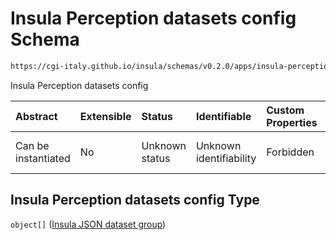 # Insula Perception datasets config Schema

```txt
https://cgi-italy.github.io/insula/schemas/v0.2.0/apps/insula-perception-datasets-config.schema.json
```

Insula Perception datasets config

| Abstract            | Extensible | Status         | Identifiable            | Custom Properties | Additional Properties | Access Restrictions | Defined In                                                                                                                         |
| :------------------ | :--------- | :------------- | :---------------------- | :---------------- | :-------------------- | :------------------ | :--------------------------------------------------------------------------------------------------------------------------------- |
| Can be instantiated | No         | Unknown status | Unknown identifiability | Forbidden         | Allowed               | none                | [insula-perception-datasets-config.schema.json](schemas/apps/insula-perception-datasets-config.schema.json) |

## Insula Perception datasets config Type

`object[]` ([Insula JSON dataset group](insula-json-datasets-group.md))
